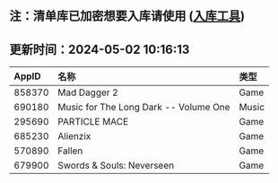 ## 注：清单库已加密想要入库请使用 ([入库工具](https://github.com/BlankTMing/ManifestAutoUpdate/releases))

## 更新时间：2024-05-02 10:16:13
| AppID | 名称 | 类型  |
| :-------------------- | :----------------------------- | :----------- |
| 858370 | Mad Dagger 2| Game |
| 690180 | Music for The Long Dark -- Volume One| Music |
| 295690 | PARTICLE MACE| Game |
| 685230 | Alienzix| Game |
| 570890 | Fallen| Game |
| 679900 | Swords & Souls: Neverseen| Game |
